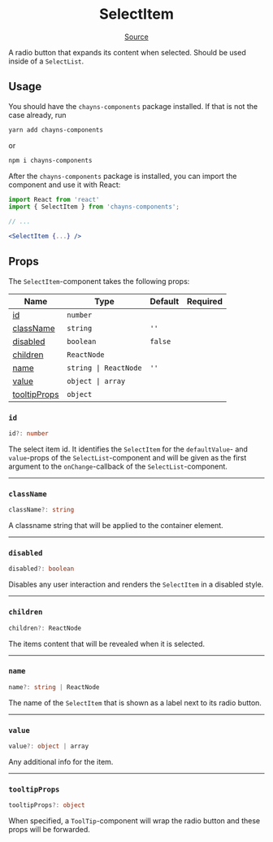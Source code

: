 <h1 align="center">SelectItem</h1>

<p align="center">
    <a href="/src/react-chayns-selectlist/component/SelectItem.jsx">Source</a>
</p>

A radio button that expands its content when selected. Should be used inside of
a `SelectList`.

## Usage

You should have the `chayns-components` package installed. If that is not the
case already, run

```bash
yarn add chayns-components
```

or

```bash
npm i chayns-components
```

After the `chayns-components` package is installed, you can import the component
and use it with React:

```jsx
import React from 'react'
import { SelectItem } from 'chayns-components';

// ...

<SelectItem {...} />
```

## Props

The `SelectItem`-component takes the following props:

| Name                          | Type                  | Default | Required |
| ----------------------------- | --------------------- | ------- | :------: |
| [id](#id)                     | `number`              |         |          |
| [className](#classname)       | `string`              | `''`    |          |
| [disabled](#disabled)         | `boolean`             | `false` |          |
| [children](#children)         | `ReactNode`           |         |          |
| [name](#name)                 | `string \| ReactNode` | `''`    |          |
| [value](#value)               | `object \| array`     |         |          |
| [tooltipProps](#tooltipprops) | `object`              |         |          |

### `id`

```ts
id?: number
```

The select item id. It identifies the `SelectItem` for the `defaultValue`- and
`value`-props of the `SelectList`-component and will be given as the first
argument to the `onChange`-callback of the `SelectList`-component.

---

### `className`

```ts
className?: string
```

A classname string that will be applied to the container element.

---

### `disabled`

```ts
disabled?: boolean
```

Disables any user interaction and renders the `SelectItem` in a disabled style.

---

### `children`

```ts
children?: ReactNode
```

The items content that will be revealed when it is selected.

---

### `name`

```ts
name?: string | ReactNode
```

The name of the `SelectItem` that is shown as a label next to its radio button.

---

### `value`

```ts
value?: object | array
```

Any additional info for the item.

---

### `tooltipProps`

```ts
tooltipProps?: object
```

When specified, a `ToolTip`-component will wrap the radio button and these props
will be forwarded.
